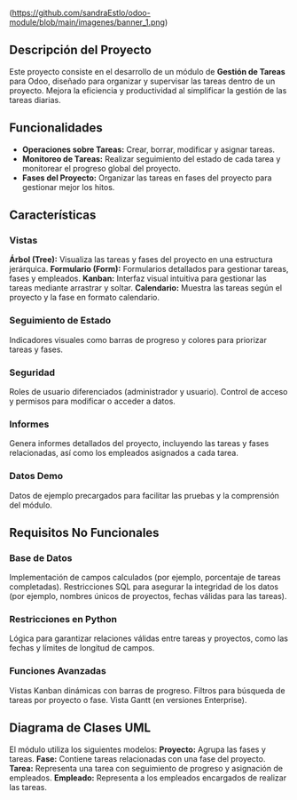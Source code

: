 (https://github.com/sandraEstlo/odoo-module/blob/main/imagenes/banner_1.png)

## Descripción del Proyecto
Este proyecto consiste en el desarrollo de un módulo de **Gestión de Tareas** para Odoo, diseñado para organizar y supervisar las tareas dentro de un proyecto. Mejora la eficiencia y productividad al simplificar la gestión de las tareas diarias.

## Funcionalidades
- **Operaciones sobre Tareas:** Crear, borrar, modificar y asignar tareas.
- **Monitoreo de Tareas:** Realizar seguimiento del estado de cada tarea y monitorear el progreso global del proyecto.
- **Fases del Proyecto:** Organizar las tareas en fases del proyecto para gestionar mejor los hitos.

## Características
### Vistas
**Árbol (Tree):** Visualiza las tareas y fases del proyecto en una estructura jerárquica.
**Formulario (Form):** Formularios detallados para gestionar tareas, fases y empleados.
**Kanban:** Interfaz visual intuitiva para gestionar las tareas mediante arrastrar y soltar.
**Calendario:** Muestra las tareas según el proyecto y la fase en formato calendario.

### Seguimiento de Estado 
Indicadores visuales como barras de progreso y colores para priorizar tareas y fases.

### Seguridad
Roles de usuario diferenciados (administrador y usuario).
Control de acceso y permisos para modificar o acceder a datos.

### Informes
Genera informes detallados del proyecto, incluyendo las tareas y fases relacionadas, así como los empleados asignados a cada tarea.

### Datos Demo
Datos de ejemplo precargados para facilitar las pruebas y la comprensión del módulo.

## Requisitos No Funcionales
### Base de Datos
Implementación de campos calculados (por ejemplo, porcentaje de tareas completadas).
Restricciones SQL para asegurar la integridad de los datos (por ejemplo, nombres únicos de proyectos, fechas válidas para las tareas).

### Restricciones en Python
Lógica para garantizar relaciones válidas entre tareas y proyectos, como las fechas y límites de longitud de campos.

### Funciones Avanzadas
Vistas Kanban dinámicas con barras de progreso.
Filtros para búsqueda de tareas por proyecto o fase.
Vista Gantt (en versiones Enterprise).

## Diagrama de Clases UML
El módulo utiliza los siguientes modelos:
**Proyecto:** Agrupa las fases y tareas.
**Fase:** Contiene tareas relacionadas con una fase del proyecto.
**Tarea:** Representa una tarea con seguimiento de progreso y asignación de empleados.
**Empleado:** Representa a los empleados encargados de realizar las tareas.
